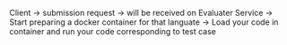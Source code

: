 


Client -> submission request -> will be received on Evaluater Service -> Start preparing a docker container  for that languate -> Load your code in container and run your code corresponding to test case 